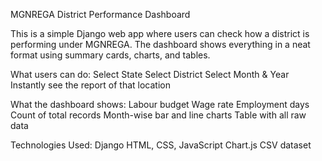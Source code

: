 MGNREGA District Performance Dashboard

This is a simple Django web app where users can check how a district is performing under MGNREGA.
The dashboard shows everything in a neat format using summary cards, charts, and tables.

What users can do:
Select State
Select District
Select Month & Year
Instantly see the report of that location

What the dashboard shows:
Labour budget
Wage rate
Employment days
Count of total records
Month-wise bar and line charts
Table with all raw data

Technologies Used:
Django
HTML, CSS, JavaScript
Chart.js
CSV dataset
